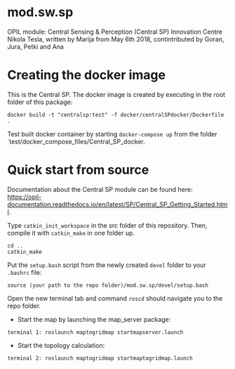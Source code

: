 # mod.sw.sp

OPIL module: Central Sensing & Perception (Central SP)
Innovation Centre Nikola Tesla, written by Marija from May 6th 2018, contintributed by Goran, Jura, Petki and Ana

# Creating the docker image

This is the Central SP. The docker image is created by executing in the root folder of this package:

```
docker build -t "centralsp:test" -f docker/centralSPdocker/Dockerfile .
```

Test built docker container by starting `docker-compose up` from the folder `test/docker_compose_files/Central_SP_docker.

# Quick start from source

Documentation about the Central SP module can be found here: <https://opil-documentation.readthedocs.io/en/latest/SP/Central_SP_Getting_Started.html>.

Type `catkin_init_workspace` in the src folder of this repository. Then, compile it with `catkin_make` in one folder up.
```
cd ..
catkin_make
```
Put the `setup.bash` script from the newly created `devel` folder to your `.bashrc` file:

```
source (your path to the repo folder)/mod.sw.sp/devel/setup.bash
```

Open the new terminal tab and command `roscd` should navigate you to the repo folder.

* Start the map by launching the map_server package:
```
terminal 1: roslaunch maptogridmap startmapserver.launch
```

* Start the topology calculation:
```
terminal 2: roslaunch maptogridmap startmaptogridmap.launch
```


